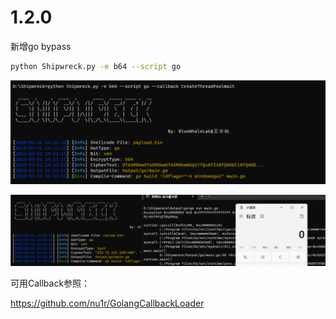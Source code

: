# 1.2.0

新增go bypass

```sh
python Shipwreck.py -e b64 --script go
```

![image-20230321142326095](./readme-img/go.png)

![image-20230321142518481](./readme-img/gorun.png)

可用Callback参照：

https://github.com/nu1r/GolangCallbackLoader

